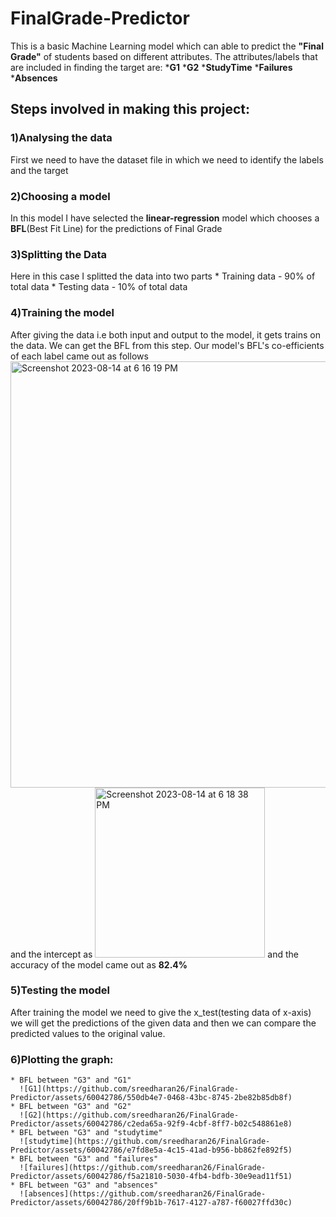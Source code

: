 # FinalGrade-Predictor
This is a basic Machine Learning model which can able to predict the **"Final Grade"** of students based on different attributes.
The attributes/labels that are included in finding the target are:
  ***G1**
  ***G2**
  ***StudyTime**
  ***Failures**
  ***Absences**
## Steps involved in making this project:
  ### 1)Analysing the data
  First we need to have the dataset file in which we need to identify the labels and the target
  ### 2)Choosing a model
  In this model I have selected the **linear-regression** model which chooses a **BFL**(Best Fit Line) for the predictions of Final Grade
  ### 3)Splitting the Data
  Here in this case I splitted the data into two parts 
    * Training data - 90% of total data
    * Testing data - 10% of total data
  ### 4)Training the model
  After giving the data i.e both input and output to the model, it gets trains on the data.
  We can get the BFL from this step.
  Our model's BFL's co-efficients of each label came out as follows
  <img width="682" alt="Screenshot 2023-08-14 at 6 16 19 PM" src="https://github.com/sreedharan26/FinalGrade-Predictor/assets/60042786/99a89c97-53fc-4317-8fc9-e6c8173c7377">
  and the intercept as 
  <img width="272" alt="Screenshot 2023-08-14 at 6 18 38 PM" src="https://github.com/sreedharan26/FinalGrade-Predictor/assets/60042786/263e6b28-8736-463b-af1d-6a00736a03b7">
  and the accuracy of the model came out as **82.4%**
  ### 5)Testing the model
  After training the model we need to give the x_test(testing data of x-axis) we will get the predictions of the given data and then we can compare the predicted values to the original value.
  ### 6)Plotting the graph:
    * BFL between "G3" and "G1"
      ![G1](https://github.com/sreedharan26/FinalGrade-Predictor/assets/60042786/550db4e7-0468-43bc-8745-2be82b85db8f)
    * BFL between "G3" and "G2"
      ![G2](https://github.com/sreedharan26/FinalGrade-Predictor/assets/60042786/c2eda65a-92f9-4cbf-8ff7-b02c548861e8)
    * BFL between "G3" and "studytime"
      ![studytime](https://github.com/sreedharan26/FinalGrade-Predictor/assets/60042786/e7fd8e5a-4c15-41ad-b956-bb862fe892f5)
    * BFL between "G3" and "failures"
      ![failures](https://github.com/sreedharan26/FinalGrade-Predictor/assets/60042786/f5a21810-5030-4fb4-bdfb-30e9ead11f51)
    * BFL between "G3" and "absences"
      ![absences](https://github.com/sreedharan26/FinalGrade-Predictor/assets/60042786/20ff9b1b-7617-4127-a787-f60027ffd30c)

    
